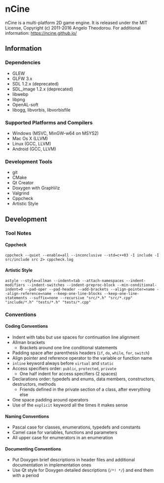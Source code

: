 # nCine
nCine is a multi-platform 2D game engine.
It is released under the MIT License, Copyright (c) 2011-2016 Angelo Theodorou.
For additional information: https://ncine.github.io/

## Information

### Dependencies
- GLEW
- GLFW 3.x
- SDL 1.2.x (deprecated)
- SDL_image 1.2.x (deprecated)
- libwebp
- libpng
- OpenAL-soft
- libogg, libvorbis, libvorbisfile

### Supported Platforms and Compilers
- Windows (MSVC, MinGW-w64 on MSYS2)
- Mac Os X (LLVM)
- Linux (GCC, LLVM)
- Android (GCC, LLVM)

### Development Tools
- git
- CMake
- Qt Creator
- Doxygen with GraphViz
- Valgrind
- Cppcheck
- Artistic Style

## Development

### Tool Notes

#### Cppcheck
`cppcheck --quiet --enable=all --inconclusive --std=c++03 -I include -I src/include src 2> cppcheck.log`

#### Artistic Style
`astyle --style=allman --indent=tab --attach-namespaces --indent-modifiers --indent-switches --indent-preproc-block --min-conditional-indent=0 --pad-oper --pad-header --add-brackets --align-pointer=name --align-reference=name --keep-one-line-blocks --keep-one-line-statements --suffix=none --recursive "src/*.h" "src/*.cpp" "include/*.h" "tests/*.h" "tests/*.cpp"`

### Conventions

#### Coding Conventions
- Indent with tabs but use spaces for continuation line alignment
- Allman brackets
  - Brackets around one line conditional statements
- Padding space after parenthesis headers (`if`, `do`, `while`, `for`, `switch`)
- Align pointer and reference operator to the variable or function name
- `inline` keyword always before `virtual` and `static`
- Access specifiers order: `public`, `protected`, `private`
  - One half indent for access specifiers (2 spaces)
- Declarations order: typedefs and enums, data members, constructors, destructors, methods
  - Friends defined in the private section of a class, after everything else
- One space padding around operators
- Use of the `explicit` keyword all the times it makes sense

#### Naming Conventions
- Pascal case for classes, enumerations, typedefs and constants
- Camel case for variables, functions and parameters
- All upper case for enumerators in an enumeration

#### Documenting Conventions
- Put Doxygen brief descriptions in header files and additional documentation in implementation ones
- Use Qt style for Doxygen detailed descriptions (`/*! */`) and end them with a period
